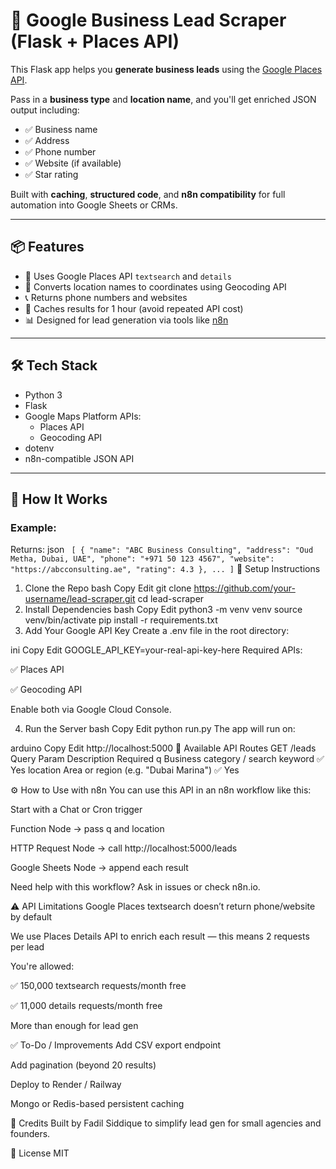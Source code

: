 # 🧲 Google Business Lead Scraper (Flask + Places API)

This Flask app helps you **generate business leads** using the [Google Places API](https://developers.google.com/maps/documentation/places/web-service/overview).

Pass in a **business type** and **location name**, and you'll get enriched JSON output including:
- ✅ Business name
- ✅ Address
- ✅ Phone number
- ✅ Website (if available)
- ✅ Star rating

Built with **caching**, **structured code**, and **n8n compatibility** for full automation into Google Sheets or CRMs.

---

## 📦 Features

- 🔎 Uses Google Places API `textsearch` and `details`
- 📍 Converts location names to coordinates using Geocoding API
- 📞 Returns phone numbers and websites
- 🧠 Caches results for 1 hour (avoid repeated API cost)
- 📊 Designed for lead generation via tools like [n8n](https://n8n.io/)

---

## 🛠️ Tech Stack

- Python 3
- Flask
- Google Maps Platform APIs:
  - Places API
  - Geocoding API
- dotenv
- n8n-compatible JSON API

---

## 🚀 How It Works

### Example:


Returns:
json ```
[
  {
    "name": "ABC Business Consulting",
    "address": "Oud Metha, Dubai, UAE",
    "phone": "+971 50 123 4567",
    "website": "https://abcconsulting.ae",
    "rating": 4.3
  },
  ...
]```
🧰 Setup Instructions
1. Clone the Repo
bash
Copy
Edit
git clone https://github.com/your-username/lead-scraper.git
cd lead-scraper
2. Install Dependencies
bash
Copy
Edit
python3 -m venv venv
source venv/bin/activate
pip install -r requirements.txt
3. Add Your Google API Key
Create a .env file in the root directory:

ini
Copy
Edit
GOOGLE_API_KEY=your-real-api-key-here
Required APIs:

✅ Places API

✅ Geocoding API

Enable both via Google Cloud Console.

4. Run the Server
bash
Copy
Edit
python run.py
The app will run on:

arduino
Copy
Edit
http://localhost:5000
📡 Available API Routes
GET /leads
Query Param	Description	Required
q	Business category / search keyword	✅ Yes
location	Area or region (e.g. "Dubai Marina")	✅ Yes

⚙️ How to Use with n8n
You can use this API in an n8n workflow like this:

Start with a Chat or Cron trigger

Function Node → pass q and location

HTTP Request Node → call http://localhost:5000/leads

Google Sheets Node → append each result

Need help with this workflow? Ask in issues or check n8n.io.

⚠️ API Limitations
Google Places textsearch doesn’t return phone/website by default

We use Places Details API to enrich each result — this means 2 requests per lead

You're allowed:

✅ 150,000 textsearch requests/month free

✅ 11,000 details requests/month free

More than enough for lead gen

✅ To-Do / Improvements
 Add CSV export endpoint

 Add pagination (beyond 20 results)

 Deploy to Render / Railway

 Mongo or Redis-based persistent caching

🙌 Credits
Built by Fadil Siddique to simplify lead gen for small agencies and founders.

📜 License
MIT
